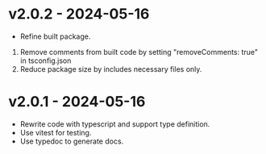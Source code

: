 # v2.0.2 - 2024-05-16

- Refine built package.

1. Remove comments from built code by setting "removeComments: true" in tsconfig.json
2. Reduce package size by includes necessary files only.

# v2.0.1 - 2024-05-16

- Rewrite code with typescript and support type definition.
- Use vitest for testing.
- Use typedoc to generate docs.
